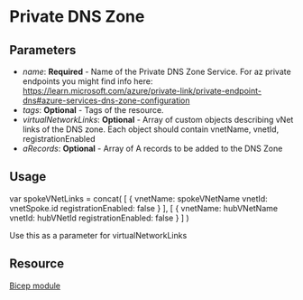 # Private DNS Zone
## Parameters
* *name*: **Required** - Name of the Private DNS Zone Service. For az private endpoints you might find info here: https://learn.microsoft.com/azure/private-link/private-endpoint-dns#azure-services-dns-zone-configuration
* *tags*: **Optional** - Tags of the resource.
* *virtualNetworkLinks*: **Optional** - Array of custom objects describing vNet links of the DNS zone. Each object should contain vnetName, vnetId, registrationEnabled
* *aRecords*: **Optional** - Array of A records to be added to the DNS Zone

## Usage
var spokeVNetLinks = concat(
  [
    {
      vnetName: spokeVNetName
      vnetId: vnetSpoke.id
      registrationEnabled: false
    }
  ],
  [
    {
      vnetName: hubVNetName
      vnetId: hubVNetId
      registrationEnabled: false
    }
  ]
)

Use this as a parameter for virtualNetworkLinks

## Resource
[Bicep module](/code/01%20-%20Modules/modules/privateDnsZone.bicep)
